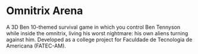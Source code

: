 # Omnitrix Arena
 A 3D Ben 10-themed survival game in which you control Ben Tennyson while inside the omnitrix, living his worst nightmare: his own aliens turning against him. Developed as a college project for Faculdade de Tecnologia de Americana (FATEC-AM).
